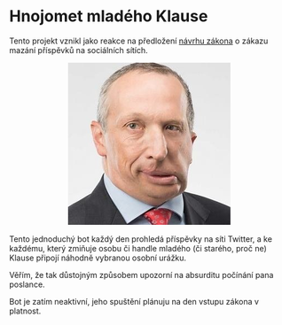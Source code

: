 # Hnojomet mladého Klause

Tento projekt vznikl jako reakce na předložení [návrhu zákona](http://www.psp.cz/sqw/text/orig2.sqw?idd=142732) o zákazu mazání příspěvků na sociálních sítích.

<p align="center">
  <img src="VKML.jpg" alt="VK Jr."/>
</p>

Tento jednoduchý bot každý den prohledá příspěvky na síti Twitter, a ke každému, který zmiňuje osobu či handle mladého (či starého, proč ne) Klause připojí náhodně vybranou osobní urážku.

Věřím, že tak důstojným způsobem upozorní na absurditu počínání pana poslance.

Bot je zatím neaktivní, jeho spuštění plánuju na den vstupu zákona v platnost.